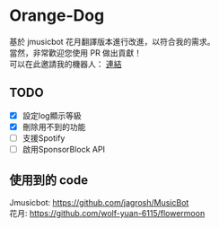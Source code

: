 # Orange-Dog
基於 jmusicbot 花月翻譯版本進行改進，以符合我的需求。  
當然，非常歡迎您使用 PR 做出貢獻！  
可以在此邀請我的機器人： [連結](https://discord.com/oauth2/authorize?client_id=897545641662742540&scope=bot&permissions=70642768)
## TODO
- [x] 設定log顯示等級
- [x] 刪除用不到的功能
- [ ] 支援Spotify
- [ ] 啟用SponsorBlock API
## 使用到的 code
Jmusicbot: https://github.com/jagrosh/MusicBot  
花月: https://github.com/wolf-yuan-6115/flowermoon  
